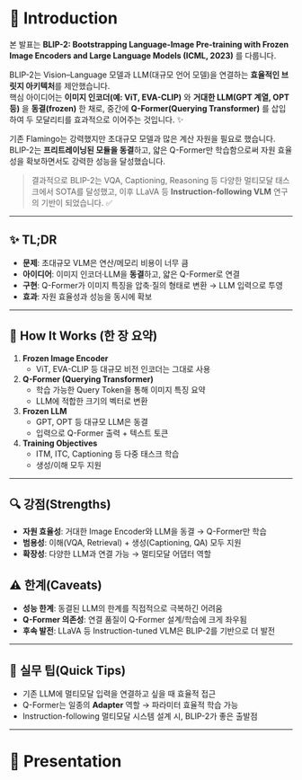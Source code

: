 # 👋 Introduction

본 발표는 **BLIP-2: Bootstrapping Language-Image Pre-training with Frozen Image Encoders and Large Language Models (ICML, 2023)** 를 다룹니다.  

BLIP-2는 Vision–Language 모델과 LLM(대규모 언어 모델)을 연결하는 **효율적인 브릿지 아키텍처**를 제안했습니다.  
핵심 아이디어는 **이미지 인코더(예: ViT, EVA-CLIP)** 와 **거대한 LLM(GPT 계열, OPT 등)** 을 **동결(frozen)** 한 채로, 중간에 **Q-Former(Querying Transformer)** 를 삽입하여 두 모달리티를 효과적으로 이어주는 것입니다. ✨  

기존 Flamingo는 강력했지만 초대규모 모델과 많은 계산 자원을 필요로 했습니다. BLIP-2는 **프리트레이닝된 모듈을 동결**하고, 얇은 Q-Former만 학습함으로써 자원 효율성을 확보하면서도 강력한 성능을 달성했습니다.  

> 결과적으로 BLIP-2는 VQA, Captioning, Reasoning 등 다양한 멀티모달 태스크에서 SOTA를 달성했고, 이후 LLaVA 등 **Instruction-following VLM** 연구의 기반이 되었습니다. ✅  

---

## ✨ TL;DR
- **문제**: 초대규모 VLM은 연산/메모리 비용이 너무 큼  
- **아이디어**: 이미지 인코더·LLM을 **동결**하고, 얇은 Q-Former로 연결  
- **구현**: Q-Former가 이미지 특징을 압축·질의 형태로 변환 → LLM 입력으로 투영  
- **효과**: 자원 효율성과 성능을 동시에 확보  

---

## 🧩 How It Works (한 장 요약)
1. **Frozen Image Encoder**  
   - ViT, EVA-CLIP 등 대규모 비전 인코더는 그대로 사용  
2. **Q-Former (Querying Transformer)**  
   - 학습 가능한 Query Token을 통해 이미지 특징 요약  
   - LLM에 적합한 크기의 벡터로 변환  
3. **Frozen LLM**  
   - GPT, OPT 등 대규모 LLM은 동결  
   - 입력으로 Q-Former 출력 + 텍스트 토큰  
4. **Training Objectives**  
   - ITM, ITC, Captioning 등 다중 태스크 학습  
   - 생성/이해 모두 지원  

---

## 🔍 강점(Strengths)
- **자원 효율성**: 거대한 Image Encoder와 LLM을 동결 → Q-Former만 학습  
- **범용성**: 이해(VQA, Retrieval) + 생성(Captioning, QA) 모두 지원  
- **확장성**: 다양한 LLM과 연결 가능 → 멀티모달 어댑터 역할  

## ⚠️ 한계(Caveats)
- **성능 한계**: 동결된 LLM의 한계를 직접적으로 극복하긴 어려움  
- **Q-Former 의존성**: 연결 품질이 Q-Former 설계/학습에 크게 좌우됨  
- **후속 발전**: LLaVA 등 Instruction-tuned VLM은 BLIP-2를 기반으로 더 발전  

---

## 🧭 실무 팁(Quick Tips)
- 기존 LLM에 멀티모달 입력을 연결하고 싶을 때 효율적 접근  
- Q-Former는 일종의 **Adapter** 역할 → 파라미터 효율적 학습 가능  
- Instruction-following 멀티모달 시스템 설계 시, BLIP-2가 좋은 출발점  

---

# 🚀 Presentation
